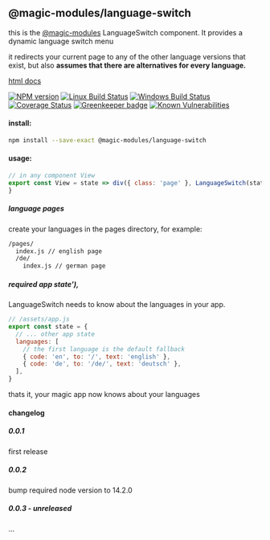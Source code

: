 ## @magic-modules/language-switch
this is the [@magic-modules](https://github.com/magic-modules/)
LanguageSwitch component. It provides a dynamic language switch menu

it redirects your current page to any of the other language versions that exist,
but also **assumes that there are alternatives for every language.**

[html docs](https://magic-modules.github.io/language-switch/)

[![NPM version][npm-image]][npm-url]
[![Linux Build Status][travis-image]][travis-url]
[![Windows Build Status][appveyor-image]][appveyor-url]
[![Coverage Status][coveralls-image]][coveralls-url]
[![Greenkeeper badge][greenkeeper-image]][greenkeeper-url]
[![Known Vulnerabilities][snyk-image]][snyk-url]

[npm-image]: https://img.shields.io/npm/v/@magic-modules/language-switch.svg
[npm-url]: https://www.npmjs.com/package/@magic-modules/language-switch
[travis-image]: https://img.shields.io/travis/com/magic-modules/language-switch/master
[travis-url]: https://travis-ci.com/magic-modules/language-switch
[appveyor-image]: https://img.shields.io/appveyor/ci/magicmodules/language-switch/master.svg
[appveyor-url]: https://ci.appveyor.com/project/magicmodules/language-switch/branch/master
[coveralls-image]: https://coveralls.io/repos/github/magic-modules/language-switch/badge.svg
[coveralls-url]: https://coveralls.io/github/magic-modules/language-switch
[greenkeeper-image]: https://badges.greenkeeper.io/magic-modules/language-switch.svg
[greenkeeper-url]: https://badges.greenkeeper.io/magic-modules/language-switch.svg
[snyk-image]: https://snyk.io/test/github/magic-modules/language-switch/badge.svg
[snyk-url]: https://snyk.io/test/github/magic-modules/language-switch

#### install:
```bash
npm install --save-exact @magic-modules/language-switch
```

#### usage:
```javascript
// in any component View
export const View = state => div({ class: 'page' }, LanguageSwitch(state)),
}
```

##### language pages
create your languages in the pages directory, for example:

```bash
/pages/
  index.js // english page
  /de/
    index.js // german page
```

##### required app state'),
LanguageSwitch needs to know about the languages in your app.
```javascript
// /assets/app.js
export const state = {
  // ... other app state
  languages: [
    // the first language is the default fallback
    { code: 'en', to: '/', text: 'english' },
    { code: 'de', to: '/de/', text: 'deutsch' },
  ],
}
```

thats it, your magic app now knows about your languages

#### changelog

##### 0.0.1
first release

##### 0.0.2
bump required node version to 14.2.0

##### 0.0.3 - unreleased
...
